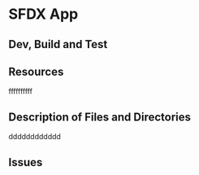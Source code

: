 # SFDX App

## Dev, Build and Test

## Resources
ffffffffff
## Description of Files and Directories

dddddddddddd

## Issues
